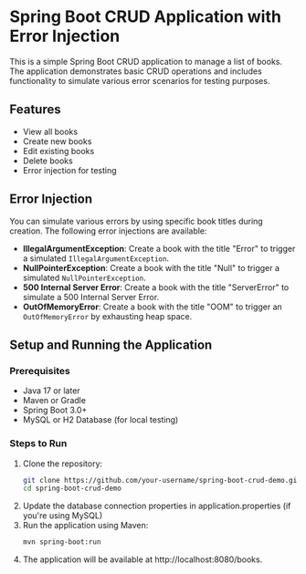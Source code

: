 # Spring Boot CRUD Application with Error Injection

This is a simple Spring Boot CRUD application to manage a list of books. The application demonstrates basic CRUD operations and includes functionality to simulate various error scenarios for testing purposes.

## Features
- View all books
- Create new books
- Edit existing books
- Delete books
- Error injection for testing

## Error Injection

You can simulate various errors by using specific book titles during creation. The following error injections are available:

- **IllegalArgumentException**: Create a book with the title "Error" to trigger a simulated `IllegalArgumentException`.
- **NullPointerException**: Create a book with the title "Null" to trigger a simulated `NullPointerException`.
- **500 Internal Server Error**: Create a book with the title "ServerError" to simulate a 500 Internal Server Error.
- **OutOfMemoryError**: Create a book with the title "OOM" to trigger an `OutOfMemoryError` by exhausting heap space.

## Setup and Running the Application

### Prerequisites
- Java 17 or later
- Maven or Gradle
- Spring Boot 3.0+
- MySQL or H2 Database (for local testing)

### Steps to Run

1. Clone the repository:
   ```bash
   git clone https://github.com/your-username/spring-boot-crud-demo.git
   cd spring-boot-crud-demo
2. Update the database connection properties in application.properties (if you're using MySQL)
3. Run the application using Maven:
    ```bash
   mvn spring-boot:run
4. The application will be available at http://localhost:8080/books.

